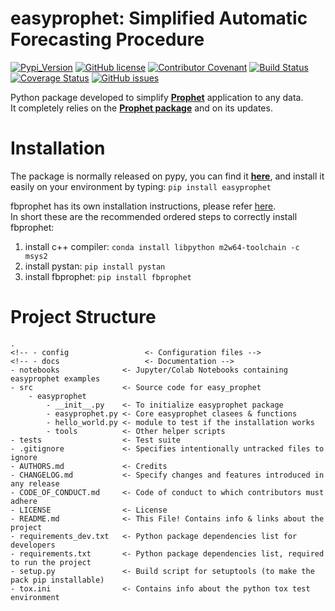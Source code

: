 # easyprophet: Simplified Automatic Forecasting Procedure
[![Pypi_Version](https://img.shields.io/pypi/v/easyprophet.svg)](https://pypi.python.org/pypi/easyprophet)
[![GitHub license](https://img.shields.io/github/license/federicodecillia/easyprophet)](https://github.com/federicodecillia/easyprophet/blob/main/LICENSE)
[![Contributor Covenant](https://img.shields.io/badge/Contributor%20Covenant-v2.0%20adopted-ff69b4.svg)](code_of_conduct.md)
[![Build Status](https://travis-ci.com/federicodecillia/easyprophet.svg?branch=main)](https://travis-ci.com/federicodecillia/easyprophet)
[![Coverage Status](https://coveralls.io/repos/github/federicodecillia/easyprophet/badge.svg?branch=main)](https://coveralls.io/github/federicodecillia/easyprophet?branch=main)
[![GitHub issues](https://img.shields.io/github/issues/federicodecillia/easyprophet)](https://github.com/federicodecillia/easyprophet/issues)

Python package developed to simplify [**Prophet**](https://facebook.github.io/prophet/) application to any data. \
It completely relies on the [**Prophet package**](https://github.com/facebook/prophet) and on its updates.


# Installation
The package is normally released on pypy, you can find it [**here**](https://pypi.org/project/easyprophet/), and install it easily on your environment by typing:
`pip install easyprophet`

fbprophet has its own installation instructions, please refer [here](https://facebook.github.io/prophet/docs/installation.html). \
In short these are the recommended ordered steps to correctly install fbprophet:
1. install c++ compiler: `conda install libpython m2w64-toolchain -c msys2`
2. install pystan: `pip install pystan`
3. install fbprophet: `pip install fbprophet`

# Project Structure

```
.
<!-- - config                 <- Configuration files -->
<!-- - docs                   <- Documentation -->
- notebooks              <- Jupyter/Colab Notebooks containing easyprophet examples
- src                    <- Source code for easy_prophet
    - easyprophet
        - __init__.py    <- To initialize easyprophet package
        - easyprophet.py <- Core easyprophet clasees & functions
        - hello_world.py <- module to test if the installation works
        - tools          <- Other helper scripts        
- tests                  <- Test suite
- .gitignore             <- Specifies intentionally untracked files to ignore
- AUTHORS.md             <- Credits
- CHANGELOG.md           <- Specify changes and features introduced in any release
- CODE_OF_CONDUCT.md     <- Code of conduct to which contributors must adhere
- LICENSE                <- License 
- README.md              <- This File! Contains info & links about the project
- requirements_dev.txt   <- Python package dependencies list for developers
- requirements.txt       <- Python package dependencies list, required to run the project
- setup.py               <- Build script for setuptools (to make the pack pip installable)
- tox.ini                <- Contains info about the python tox test environment
```

